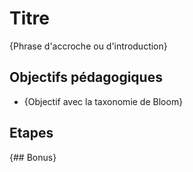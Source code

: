 # Titre

{Phrase d'accroche ou d'introduction}

## Objectifs pédagogiques

- {Objectif avec la taxonomie de Bloom}

## Etapes




{## Bonus}

